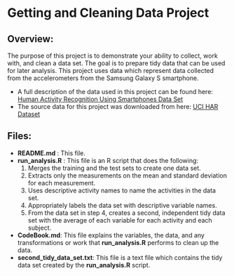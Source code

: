 # Getting and Cleaning Data Project

## Overview:

The purpose of this project is to demonstrate your ability to collect, work with, and clean a data set. The goal is to prepare tidy data that can be used for later analysis.
This project uses data which represent data collected from the accelerometers from the Samsung Galaxy S smartphone.
* A full description of the data used in this project can be found here:
<a href="http://archive.ics.uci.edu/ml/datasets/Human+Activity+Recognition+Using+Smartphones">Human Activity Recognition Using Smartphones Data Set </a>
* The source data for this project was downloaded from here:
<a href="https://d396qusza40orc.cloudfront.net/getdata%2Fprojectfiles%2FUCI%20HAR%20Dataset.zip">UCI HAR Dataset </a>

## Files:

* **README.md** : This file.
* **run_analysis.R** : This file is an R script that does the following:
    1. Merges the training and the test sets to create one data set.
    2. Extracts only the measurements on the mean and standard deviation for each measurement.
    3. Uses descriptive activity names to name the activities in the data set.
    4. Appropriately labels the data set with descriptive variable names.
    5. From the data set in step 4, creates a second, independent tidy data set with the average of each variable for each activity and each subject.
* **CodeBook.md**: This file explains the variables, the data, and any transformations or work that **run_analysis.R** performs to clean up the data.
* **second_tidy_data_set.txt**: This file is a text file which contains the tidy data set created by the **run_analysis.R** script.
